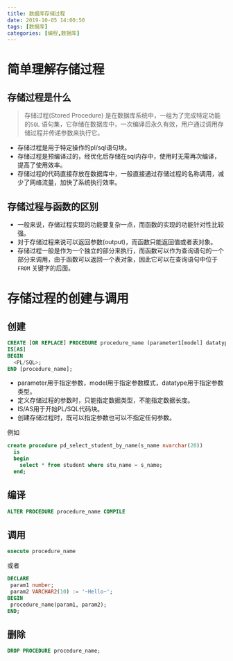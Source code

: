 ```yaml
---
title: 数据库存储过程
date: 2019-10-05 14:00:50
tags: [数据库]
categories: [编程,数据库]
---
```


# 简单理解存储过程
## 存储过程是什么
> 存储过程(Stored Procedure) 是在数据库系统中，一组为了完成特定功能的`SQL` 语句集，它存储在数据库中，一次编译后永久有效，用户通过调用存储过程并传递参数来执行它。

- 存储过程是用于特定操作的pl/sql语句块。
- 存储过程是预编译过的，经优化后存储在sql内存中，使用时无需再次编译，提高了使用效率。
- 存储过程的代码直接存放在数据库中，一般直接通过存储过程的名称调用，减少了网络流量，加快了系统执行效率。

## 存储过程与函数的区别
- 一般来说，存储过程实现的功能要复杂一点，而函数的实现的功能针对性比较强。
- 对于存储过程来说可以返回参数(output)，而函数只能返回值或者表对象。
- 存储过程一般是作为一个独立的部分来执行，而函数可以作为查询语句的一个部分来调用，由于函数可以返回一个表对象，因此它可以在查询语句中位于`FROM` 关键字的后面。

<!-- ## 存储过程的优点
- 执行速度更快：  
在数据库中保存的存储过程语句都是编译过的，经过第一次编译后再次调用不需要再次编译。  
并且，当对数据库进行复杂操作时(如对多个表进行 Update,Insert,Query,Delete 时），可将此复杂操作用存储过程封装起来与数据库提供的事务处理结合一起使用。这些操作，如果用程序来完成，就变成了一条条的 SQL 语句，可能要多次连接数据库。而换成存储，只需要连接一次数据库就可以了。
- 提高系统安全性：  
存储过程通过参数传入数据，避免了SQL注入攻击，同时可以给存储过程配置权限，只让特定的用户使用。
- 减少网络流通量：  
只需要传递调用存储过程名称和参数，不需要发送SQL语句，因此减少了网络流量，提高了调用的速度。

## 存储过程的缺点
- 数据库支持：  
目前只有`Oracle` 之类的商用库支持比较好，`MySQL` 并不支持`SQL Compilation`和`JIT`，是解释执行，因此性能较差。而MongoDB之类的NoSQL数据库，本身并没有存储过程这种概念。
- 运行速度：  
大多数高级的数据库系统都有`statement cache`，所以编译sql的花费没什么影响。所以对于简单的sql语句，存储过程并没有什么优势。
- 安全机制：  
对于传统的C/S结构，连接数据库的用户可以不同，所以存储过程的安全机制有很大的优势。但是在web的三层架构中，数据库用户基本上只有一个，拥有所有权限。这个时候，安全机制并没有什么优势。
- 维护成本：  
采用存储过程后也就意味着系统有一些业务逻辑不是在应用程序里处理，这种架构会增加一些系统维护和调试成本。 -->
<!-- - 不适合互联网开发：  
互联网高并发的场景，很多数据都是分库分表的，而且要求高度可扩展，原则是对db的保护做到最大化，能减少db压力的就减少db压力，尽量把运算逻辑拉到代码里面。存储过程的优点在于封装性好，直接让db进行运算，但是缺点在于难以维护，而且大大增大db压力。所以在阿里巴巴的`Java开发手册`里禁止明确禁止使用存储过程。
![alibaba](https://s2.ax1x.com/2019/10/05/usDe91.jpg) -->

<!-- ## 适用场景
存储过程适合经常要大批量的处理数据，表都很大，表关系也复杂，(比如十几个表关联)的情况，比如ERP开发。  
而互联网开发这种需求变更频繁，并发数高，对数据库要求高的场景则不太适合。 -->

<!-- more -->

# 存储过程的创建与调用
## 创建
```sql
CREATE [OR REPLACE] PROCEDURE procedure_name (parameter1[model] datatype1, parameter2[model] datatype2..)
IS[AS]
BEGIN
  <PL/SQL>;
END [procedure_name];
```
<!--
delimiter //

create procedure pd_select_student_by_name(s_name nvarchar(20))
  begin
    select * from tb_student where stu_name = s_name;
  end//

delimiter;
-->

- parameter用于指定参数，model用于指定参数模式，datatype用于指定参数类型。
- 定义存储过程的参数时，只能指定数据类型，不能指定数据长度。
- IS/AS用于开始PL/SQL代码块。
- 创建存储过程时，既可以指定参数也可以不指定任何参数。

例如
```sql
create procedure pd_select_student_by_name(s_name nvarchar(20))
  is
  begin
    select * from student where stu_name = s_name;
  end;
```

## 编译
```sql
ALTER PROCEDURE procedure_name COMPILE
```

## 调用
```sql
execute procedure_name
```

或者

```sql
DECLARE
 param1 number;
 param2 VARCHAR2(10) := '~Hello~';
BEGIN
 procedure_name(param1, param2);
END;
```

## 删除
```sql
DROP PROCEDURE procedure_name;
```
